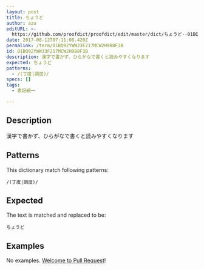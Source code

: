 ```yaml
---
layout: post
title: ちょうど
author: azu
editURL: >-
  https://github.com/proofdict/proofdict/edit/master/dict/ちょうど--01BQ92YWWJ3F217MCW2H9B8F3B.yml
date: 2017-08-12T07:11:00.420Z
permalink: /term/01BQ92YWWJ3F217MCW2H9B8F3B
id: 01BQ92YWWJ3F217MCW2H9B8F3B
description: 漢字で書かず、ひらがなで書くと読みやすくなります
expected: ちょうど
patterns:
  - /(丁度|調度)/
specs: []
tags:
  - 表記統一

---
```


## Description

漢字で書かず、ひらがなで書くと読みやすくなります

## Patterns

This dictionary match following patterns:

    /(丁度|調度)/

## Expected

The text is matched and replaced to be:

    ちょうど

## Examples

No examples. [Welcome to Pull Request](https://github.com/jser/jser.info/edit/master/dict/ちょうど--01BQ92YWWJ3F217MCW2H9B8F3B.yml)!
